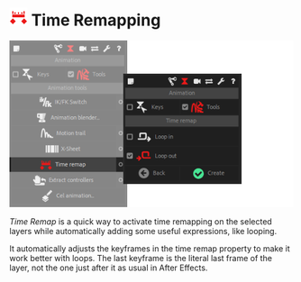 # ![Time Remap Icon](img\duik-icons\timeremap-icon-r.png) Time Remapping

![time remap panel](img\duik-screenshots\S-Animation\S-Animation-Tools\TimeRemap-panels.png)

*Time Remap* is a quick way to activate time remapping on the selected layers while automatically adding some useful expressions, like looping.

It automatically adjusts the keyframes in the time remap property to make it work better with loops. The last keyframe is the literal last frame of the layer, not the one just after it as usual in After Effects.
